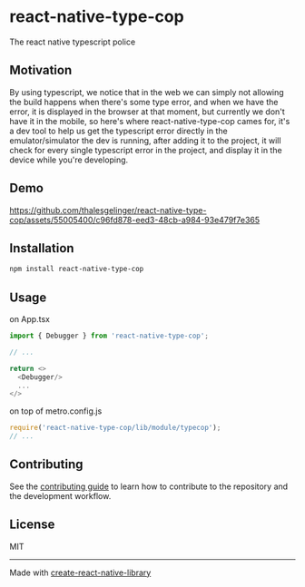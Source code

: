 # react-native-type-cop

The react native typescript police

## Motivation

By using typescript, we notice that in the web we can simply not allowing the build happens when there's some type error, and when we have the error, it is displayed in the browser at that moment, but currently we don't have it in the mobile, so here's where react-native-type-cop cames for, it's a dev tool to help us get the typescript error directly in the emulator/simulator the dev is running, after adding it to the project, it will check for every single typescript error in the project, and display it in the device while you're developing.

## Demo

https://github.com/thalesgelinger/react-native-type-cop/assets/55005400/c96fd878-eed3-48cb-a984-93e479f7e365


## Installation

```sh
npm install react-native-type-cop
```

## Usage

on App.tsx
```js
import { Debugger } from 'react-native-type-cop';

// ...

return <>
  <Debugger/>
  ...
</>
```

on top of metro.config.js
```js
require('react-native-type-cop/lib/module/typecop');
// ...
```



## Contributing

See the [contributing guide](CONTRIBUTING.md) to learn how to contribute to the repository and the development workflow.

## License

MIT

---

Made with [create-react-native-library](https://github.com/callstack/react-native-builder-bob)

